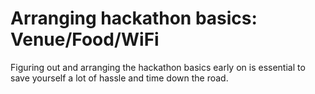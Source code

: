 # Arranging hackathon basics: Venue/Food/WiFi

Figuring out and arranging the hackathon basics early on is essential to save yourself a lot of hassle and time down the road.



